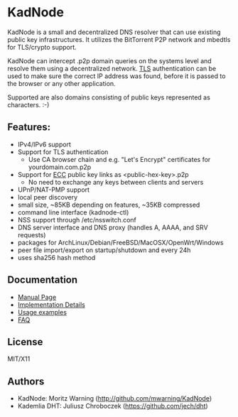 # KadNode

KadNode is a small and decentralized DNS resolver that can use existing public key infrastructures. It utilizes the BitTorrent P2P network and mbedtls for TLS/crypto support.

KadNode can intercept .p2p domain queries on the systems level and resolve them using a decentralized network. [TLS](https://de.wikipedia.org/wiki/Transport_Layer_Security) authentication can be used to make sure the correct IP address was found, before it is passed to the browser or any other application.

Supported are also domains consisting of public keys represented as characters. :-)

## Features:

* IPv4/IPv6 support
* Support for TLS authentication
  * Use CA browser chain and e.g. "Let's Encrypt" certificates for yourdomain.com.p2p
* Support for [ECC](https://en.wikipedia.org/wiki/Elliptic-curve_cryptography) public key links as \<public-hex-key\>.p2p
  * No need to exchange any keys between clients and servers
* UPnP/NAT-PMP support
* local peer discovery
* small size, ~85KB depending on features, ~35KB compressed
* command line interface (kadnode-ctl)
* NSS support through /etc/nsswitch.conf
* DNS server interface and DNS proxy (handles A, AAAA, and SRV requests)
* packages for ArchLinux/Debian/FreeBSD/MacOSX/OpenWrt/Windows
* peer file import/export on startup/shutdown and every 24h
* uses sha256 hash method

## Documentation

- [Manual Page](misc/manpage.md)
- [Implementation Details](misc/implementation.md)
- [Usage examples](misc/examples.md)
- [FAQ](misc/faq.md)

## License

  MIT/X11

## Authors

  * KadNode: Moritz Warning (http://github.com/mwarning/KadNode)
  * Kademlia DHT: Juliusz Chroboczek (https://github.com/jech/dht)

